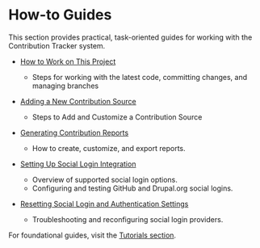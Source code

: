 # How-to Guides  

This section provides practical, task-oriented guides for working with the Contribution Tracker system.

- [How to Work on This Project](how-to-work.md)
  - Steps for working with the latest code, committing changes, and managing branches

- [Adding a New Contribution Source](add-custom-source.md)
  - Steps to Add and Customize a Contribution Source

- [Generating Contribution Reports](generate-reports.md)  
  - How to create, customize, and export reports.  

- [Setting Up Social Login Integration](setting-up-social-login.md)  
  - Overview of supported social login options.  
  - Configuring and testing GitHub and Drupal.org social logins.

- [Resetting Social Login and Authentication Settings](reset-social-login.md)  
  - Troubleshooting and reconfiguring social login providers.  

For foundational guides, visit the [Tutorials section](../tutorials/index.md).  
